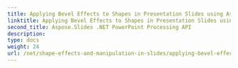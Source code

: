 ```yaml
---
title: Applying Bevel Effects to Shapes in Presentation Slides using Aspose.Slides
linktitle: Applying Bevel Effects to Shapes in Presentation Slides using Aspose.Slides
second_title: Aspose.Slides .NET PowerPoint Processing API
description: 
type: docs
weight: 24
url: /net/shape-effects-and-manipulation-in-slides/applying-bevel-effects-shapes/
---
```

